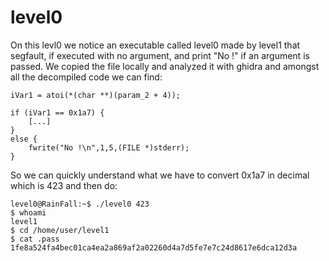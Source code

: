 # level0

On this levl0 we notice an executable called level0 made by level1 that segfault, if executed with no argument, and print "No !" if an argument is passed. We copied the file locally and analyzed it with ghidra and amongst all the decompiled code we can find:

```
iVar1 = atoi(*(char **)(param_2 + 4));

if (iVar1 == 0x1a7) {
    [...]
}
else {
    fwrite("No !\n",1,5,(FILE *)stderr);
}
```

So we can quickly understand what we have to convert 0x1a7 in decimal which is 423 and then do:

```
level0@RainFall:~$ ./level0 423
$ whoami
level1
$ cd /home/user/level1
$ cat .pass
1fe8a524fa4bec01ca4ea2a869af2a02260d4a7d5fe7e7c24d8617e6dca12d3a
```
